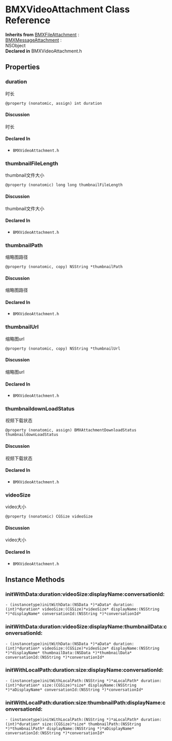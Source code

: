 # BMXVideoAttachment Class Reference

  **Inherits from** <a href="../Classes/BMXFileAttachment.md">BMXFileAttachment</a> :   
<a href="../Classes/BMXMessageAttachment.md">BMXMessageAttachment</a> :   
NSObject  
  **Declared in** BMXVideoAttachment.h  

## Properties

<a name="//api/name/duration" title="duration"></a>
### duration

时长

`@property (nonatomic, assign) int duration`

#### Discussion
时长

#### Declared In
* `BMXVideoAttachment.h`

<a name="//api/name/thumbnailFileLength" title="thumbnailFileLength"></a>
### thumbnailFileLength

thumbnail文件大小

`@property (nonatomic) long long thumbnailFileLength`

#### Discussion
thumbnail文件大小

#### Declared In
* `BMXVideoAttachment.h`

<a name="//api/name/thumbnailPath" title="thumbnailPath"></a>
### thumbnailPath

缩略图路径

`@property (nonatomic, copy) NSString *thumbnailPath`

#### Discussion
缩略图路径

#### Declared In
* `BMXVideoAttachment.h`

<a name="//api/name/thumbnailUrl" title="thumbnailUrl"></a>
### thumbnailUrl

缩略图url

`@property (nonatomic, copy) NSString *thumbnailUrl`

#### Discussion
缩略图url

#### Declared In
* `BMXVideoAttachment.h`

<a name="//api/name/thumbnaildownLoadStatus" title="thumbnaildownLoadStatus"></a>
### thumbnaildownLoadStatus

视频下载状态

`@property (nonatomic, assign) BMXAttachmentDownloadStatus thumbnaildownLoadStatus`

#### Discussion
视频下载状态

#### Declared In
* `BMXVideoAttachment.h`

<a name="//api/name/videoSize" title="videoSize"></a>
### videoSize

video大小

`@property (nonatomic) CGSize videoSize`

#### Discussion
video大小

#### Declared In
* `BMXVideoAttachment.h`

<a title="Instance Methods" name="instance_methods"></a>
## Instance Methods

<a name="//api/name/initWithData:duration:videoSize:displayName:conversationId:" title="initWithData:duration:videoSize:displayName:conversationId:"></a>
### initWithData:duration:videoSize:displayName:conversationId:

`- (instancetype)initWithData:(NSData *)*aData* duration:(int)*duration* videoSize:(CGSize)*videoSize* displayName:(NSString *)*displayName* conversationId:(NSString *)*conversationId*`

<a name="//api/name/initWithData:duration:videoSize:displayName:thumbnailData:conversationId:" title="initWithData:duration:videoSize:displayName:thumbnailData:conversationId:"></a>
### initWithData:duration:videoSize:displayName:thumbnailData:conversationId:

`- (instancetype)initWithData:(NSData *)*aData* duration:(int)*duration* videoSize:(CGSize)*videoSize* displayName:(NSString *)*displayName* thumbnailData:(NSData *)*thumbnailData* conversationId:(NSString *)*conversationId*`

<a name="//api/name/initWithLocalPath:duration:size:displayName:conversationId:" title="initWithLocalPath:duration:size:displayName:conversationId:"></a>
### initWithLocalPath:duration:size:displayName:conversationId:

`- (instancetype)initWithLocalPath:(NSString *)*aLocalPath* duration:(int)*duration* size:(CGSize)*size* displayName:(NSString *)*aDisplayName* conversationId:(NSString *)*conversationId*`

<a name="//api/name/initWithLocalPath:duration:size:thumbnailPath:displayName:conversationId:" title="initWithLocalPath:duration:size:thumbnailPath:displayName:conversationId:"></a>
### initWithLocalPath:duration:size:thumbnailPath:displayName:conversationId:

`- (instancetype)initWithLocalPath:(NSString *)*aLocalPath* duration:(int)*duration* size:(CGSize)*size* thumbnailPath:(NSString *)*thumbnailPath* displayName:(NSString *)*aDisplayName* conversationId:(NSString *)*conversationId*`

